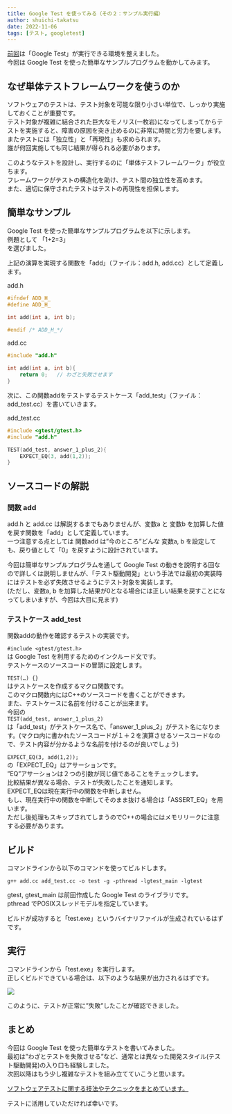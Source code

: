 ```yaml
---
title: Google Test を使ってみる（その２：サンプル実行編）
author: shuichi-takatsu
date: 2022-11-06
tags: [テスト, googletest]
---
```


[前回](/blogs/2022/11/04/google-test-01/)は「Google Test」が実行できる環境を整えました。  
今回は Google Test を使った簡単なサンプルプログラムを動かしてみます。


## なぜ単体テストフレームワークを使うのか

ソフトウェアのテストは、テスト対象を可能な限り小さい単位で、しっかり実施しておくことが重要です。  
テスト対象が複雑に結合された巨大なモノリス(一枚岩)になってしまってからテストを実施すると、障害の原因を突き止めるのに非常に時間と労力を要します。  
またテストには「独立性」と「再現性」も求められます。  
誰が何回実施しても同じ結果が得られる必要があります。  

このようなテストを設計し、実行するのに「単体テストフレームワーク」が役立ちます。  
フレームワークがテストの構造化を助け、テスト間の独立性を高めます。  
また、適切に保守されたテストはテストの再現性を担保します。  

## 簡単なサンプル

Google Test を使った簡単なサンプルプログラムを以下に示します。  
例題として
「1+2=3」  
を選びました。

上記の演算を実現する関数を「add」（ファイル：add.h, add.cc）として定義します。  

add.h  
```cpp
#ifndef ADD_H_
#define ADD_H_

int add(int a, int b);

#endif /* ADD_H_*/
```

add.cc
```cpp
#include "add.h"

int add(int a, int b){
    return 0;   // わざと失敗させます
}
```
  
次に、この関数addをテストするテストケース「add_test」（ファイル：add_test.cc）を書いていきます。  

add_test.cc
```cpp
#include <gtest/gtest.h>
#include "add.h"

TEST(add_test, answer_1_plus_2){
    EXPECT_EQ(3, add(1,2));
}
```

## ソースコードの解説

### 関数 add

add.h と add.cc は解説するまでもありませんが、変数a と 変数b を加算した値を戻す関数を「add」として定義しています。  
一つ注意する点としては 関数add は”今のところ”どんな 変数a, b を設定しても、戻り値として「0」を戻すように設計されています。  

今回は簡単なサンプルプログラムを通して Google Test の動きを説明する回なので詳しくは説明しませんが、「テスト駆動開発」という手法では最初の実装時にはテストを必ず失敗させるようにテスト対象を実装します。  
(ただし、変数a, b を加算した結果が0となる場合には正しい結果を戻すことになってしまいますが、今回は大目に見ます)  

### テストケース add_test

関数addの動作を確認するテストの実装です。  

`#include <gtest/gtest.h>`  
は Google Test を利用するためのインクルード文です。  
テストケースのソースコードの冒頭に設定します。  

`TEST(…) {}`  
はテストケースを作成するマクロ関数です。  
このマクロ関数内にはC++のソースコードを書くことができます。  
また、テストケースに名前を付けることが出来ます。   
今回の  
`TEST(add_test, answer_1_plus_2)`  
は「add_test」がテストケース名で、「answer_1_plus_2」がテスト名になります。(マクロ内に書かれたソースコードが１＋２を演算させるソースコードなので、テスト内容が分かるような名前を付けるのが良いでしょう)

`EXPECT_EQ(3, add(1,2));`  
の「EXPECT_EQ」はアサーションです。  
”EQ”アサーションは２つの引数が同じ値であることをチェックします。  
比較結果が異なる場合、テストが失敗したことを通知します。  
EXPECT_EQは現在実行中の関数を中断しません。  
もし、現在実行中の関数を中断してそのまま抜ける場合は「ASSERT_EQ」を用います。  
ただし後処理もスキップされてしまうのでC++の場合にはメモリリークに注意する必要があります。

## ビルド

コマンドラインから以下のコマンドを使ってビルドします。

```shell
g++ add.cc add_test.cc -o test -g -pthread -lgtest_main -lgtest
```

gtest, gtest_main は前回作成した Google Test のライブラリです。  
pthread でPOSIXスレッドモデルを指定しています。  

ビルドが成功すると「test.exe」というバイナリファイルが生成されているはずです。

## 実行

コマンドラインから「test.exe」を実行します。  
正しくビルドできている場合は、以下のような結果が出力されるはずです。  

![](https://gyazo.com/636b3c1dc5ad181afe59708999f577ee.png)

このように、テストが正常に”失敗”したことが確認できました。

## まとめ

今回は Google Test を使った簡単なテストを書いてみました。  
最初は”わざとテストを失敗させる”など、通常とは異なった開発スタイル(テスト駆動開発)の入り口も経験しました。  
次回以降はもう少し複雑なテストを組み立てていこうと思います。

[ソフトウェアテストに関する技法やテクニックをまとめています。](/testing/)

テストに活用していただければ幸いです。
